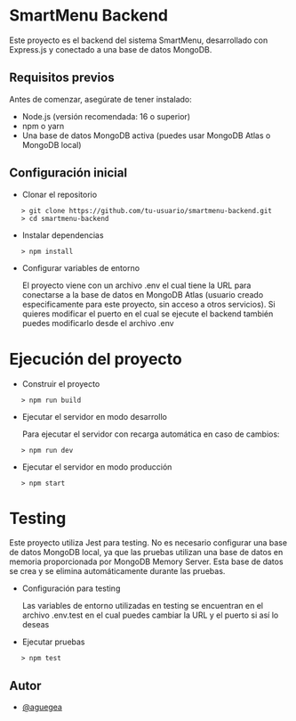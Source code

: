 # SmartMenu Backend

Este proyecto es el backend del sistema SmartMenu, desarrollado con Express.js y conectado a una base de datos MongoDB.


## Requisitos previos

Antes de comenzar, asegúrate de tener instalado:

- Node.js (versión recomendada: 16 o superior)
- npm o yarn
- Una base de datos MongoDB activa (puedes usar MongoDB Atlas o MongoDB local)


## Configuración inicial
- Clonar el repositorio
```
   > git clone https://github.com/tu-usuario/smartmenu-backend.git
   > cd smartmenu-backend
```

- Instalar dependencias
```
   > npm install  
```

- Configurar variables de entorno

    El proyecto viene con un archivo .env el cual tiene la URL para conectarse a la base de datos en MongoDB Atlas (usuario creado especificamente para este proyecto, sin acceso a otros servicios). Si quieres modificar el puerto en el cual se ejecute el backend también puedes modificarlo desde el archivo .env

# Ejecución del proyecto
- Construir el proyecto
```
   > npm run build
```

- Ejecutar el servidor en modo desarrollo

    Para ejecutar el servidor con recarga automática en caso de cambios:
```
   > npm run dev
```

- Ejecutar el servidor en modo producción
```
   > npm start
```

# Testing

Este proyecto utiliza Jest para testing. No es necesario configurar una base de datos MongoDB local, ya que las pruebas utilizan una base de datos en memoria proporcionada por MongoDB Memory Server. Esta base de datos se crea y se elimina automáticamente durante las pruebas.
- Configuración para testing

    Las variables de entorno utilizadas en testing se encuentran en el archivo .env.test en el cual puedes cambiar la URL y el puerto si así lo deseas
- Ejecutar pruebas
```
   > npm test
```
## Autor

- [@aguegea](https://github.com/aguegea)